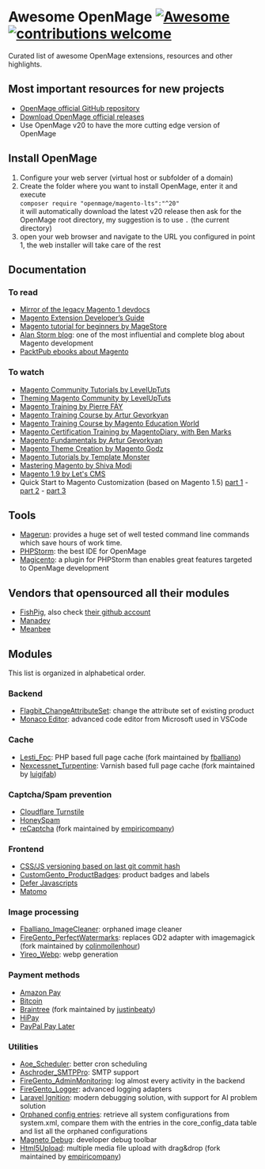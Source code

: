 # Awesome OpenMage [![Awesome](https://awesome.re/badge-flat2.svg)](https://awesome.re) [![contributions welcome](https://img.shields.io/badge/contributions-welcome-brightgreen.svg?style=flat)](https://github.com/fballiano/awesome-openmage/issues)
Curated list of awesome OpenMage extensions, resources and other highlights.

## Most important resources for new projects
- [OpenMage official GitHub repository](https://github.com/OpenMage/magento-lts)
- [Download OpenMage official releases](https://github.com/OpenMage/magento-lts/releases)
- Use OpenMage v20 to have the more cutting edge version of OpenMage

## Install OpenMage

1. Configure your web server (virtual host or subfolder of a domain)
2. Create the folder where you want to install OpenMage, enter it and execute  
`composer require "openmage/magento-lts":"^20"`  
it will automatically download the latest v20 release then ask for the OpenMage root directory, my suggestion is to use `.` (the current directory)
3. open your web browser and navigate to the URL you configured in point 1, the web installer will take care of the rest

## Documentation

### To read
- [Mirror of the legacy Magento 1 devdocs](https://devdocs-openmage.org/guides/m1x)
- [Magento Extension Developer’s Guide](https://info2.magento.com/rs/magentosoftware/images/magento-extension-developers-guide-v1.0.pdf)
- [Magento tutorial for beginners by MageStore](https://www.magestore.com/blog/magento-tutorial-for-beginners)
- [Alan Storm blog](https://alanstorm.com/category/magento): one of the most influential and complete blog about Magento development
- [PacktPub ebooks about Magento](https://subscription.packtpub.com/search?query=magento)

### To watch
- [Magento Community Tutorials by LevelUpTuts](https://www.youtube.com/watch?v=ktlGc6UWB9A&list=PL3B0BAAF482B16EAB)
- [Theming Magento Community by LevelUpTuts](https://www.youtube.com/watch?v=gsY51-QmxkU&list=PLLnpHn493BHHWhog4Xk36L1nyxUu16r9E)
- [Magento Training by Pierre FAY](https://www.youtube.com/playlist?list=PLcNSzkcgNPqSPyccfo8TIGZsUYtz81YpY)
- [Magento Training Course by Artur Gevorkyan](https://www.youtube.com/playlist?list=PLa6k8rC4o6VXqTvFkBVm5iEwwm3gTqg74)
- [Magento Training Course by Magento Education World](https://www.youtube.com/@magentoeducationworld8388/playlists)
- [Magento Certification Training by MagentoDiary, with Ben Marks](https://www.youtube.com/watch?v=XAjxN5bbl0E&list=PLCi45QTgjDEvbHQm7u8mDzhrVgAphGpcP)
- [Magento Fundamentals by Artur Gevorkyan](https://www.youtube.com/playlist?list=PLa6k8rC4o6VWrk4sUVGjySuBoGUVa7J3t)
- [Magento Theme Creation by Magento Godz](https://www.youtube.com/@magentogodz2892/videos)
- [Magento Tutorials by Template Monster](https://www.youtube.com/watch?v=kuvyFMYIiuM&list=PLhQIfRNfwAocfWc4zD0OPccvOuiO58-D6)
- [Mastering Magento by Shiva Modi](https://www.youtube.com/@ShivaModi/videos)
- [Magento 1.9 by Let's CMS](https://www.youtube.com/playlist?list=PLoTpPBZH6r134pilpxQJOor5L9cpkqrm3)
- Quick Start to Magento Customization (based on Magento 1.5) [part 1](https://www.youtube.com/watch?v=I0bxZ6h4w78) - [part 2](https://www.youtube.com/watch?v=FGEa0TvdwLg) - [part 3](https://www.youtube.com/watch?v=g0VHo7B0YjY)

## Tools
- [Magerun](https://files.magerun.net): provides a huge set of well tested command line commands which save hours of work time.
- [PHPStorm](https://www.jetbrains.com/phpstorm): the best IDE for OpenMage
- [Magicento](https://magicento.com): a plugin for PHPStorm than enables great features targeted to OpenMage development

## Vendors that opensourced all their modules
- [FishPig](https://fishpig.com/magento-1-extensions), also check [their github account](https://github.com/bentideswell?tab=repositories&q=magento1)
- [Manadev](https://github.com/osmianski/manadev-magento)
- [Meanbee](https://github.com/orgs/meanbee/repositories?q=magento%5C-&type=all&language=php&sort=name)

## Modules

This list is organized in alphabetical order.

### Backend
- [Flagbit_ChangeAttributeSet](https://github.com/flagbit/Magento-ChangeAttributeSet): change the attribute set of existing product
- [Monaco Editor](https://github.com/empiricompany/openmage-mm_monacoeditor): advanced code editor from Microsoft used in VSCode

### Cache
- [Lesti_Fpc](https://github.com/fballiano/openmage-lesti-fpc): PHP based full page cache (fork maintained by [fballiano](https://github.com/fballiano))
- [Nexcessnet_Turpentine](https://github.com/luigifab/openmage-turpentine-varnish): Varnish based full page cache (fork maintained by [luigifab](https://github.com/luigifab))

### Captcha/Spam prevention
- [Cloudflare Turnstile](https://github.com/fballiano/openmage-cloudflare-turnstile)
- [HoneySpam](https://github.com/magento-hackathon/HoneySpam)
- [reCaptcha](https://github.com/empiricompany/reCaptcha) (fork maintained by [empiricompany](https://github.com/empiricompany))

### Frontend
- [CSS/JS versioning based on last git commit hash](https://github.com/fballiano/openmage-cssjs-versioning)
- [CustomGento_ProductBadges](https://github.com/customgento/CustomGento_ProductBadges): product badges and labels
- [Defer Javascripts](https://github.com/fballiano/openmage-defer-javascripts)
- [Matomo](https://github.com/vianetz/matomo-magento1)

### Image processing
- [Fballiano_ImageCleaner](https://github.com/fballiano/openmage-image-cleaner): orphaned image cleaner
- [FireGento_PerfectWatermarks](https://github.com/colinmollenhour/Perfect_Watermarks): replaces GD2 adapter with imagemagick (fork maintained by [colinmollenhour](https://github.com/colinmollenhour))
- [Yireo_Webp](https://github.com/yireo-magento1/Yireo_Webp): webp generation

### Payment methods
- [Amazon Pay](https://amazon-pay.readthedocs.io/en/latest)
- [Bitcoin](https://github.com/rvelhote/opennode-magento)
- [Braintree](https://github.com/justinbeaty/module-gene-braintree) (fork maintained by [justinbeaty](https://github.com/justinbeaty))
- [HiPay](https://github.com/hipay/hipay-fullservice-sdk-magento1)
- [PayPal Pay Later](https://github.com/empiricompany/openmage-paypal-pay-later-banner-info)

### Utilities
- [Aoe_Scheduler](https://github.com/AOEpeople/Aoe_Scheduler): better cron scheduling
- [Aschroder_SMTPPro](https://github.com/aschroder/Magento-SMTP-Pro-Email-Extension): SMTP support
- [FireGento_AdminMonitoring](https://github.com/firegento/firegento-adminmonitoring): log almost every activity in the backend
- [FireGento_Logger](https://github.com/firegento/firegento-logger): advanced logging adapters
- [Laravel Ignition](https://github.com/empiricompany/openmage_ignition): modern debugging solution, with support for AI problem solution
- [Orphaned config entries](https://github.com/hirale/openmage-orphaned-config): retrieve all system configurations from system.xml, compare them with the entries in the core_config_data table and list all the orphaned configurations
- [Magneto Debug](https://github.com/madalinoprea/magneto-debug): developer debug toolbar
- [Html5Upload](https://github.com/empiricompany/html5upload): multiple media file upload with drag&drop (fork maintained by [empiricompany](https://github.com/empiricompany))

